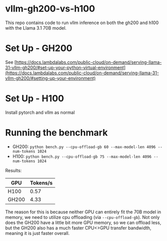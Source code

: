 # vllm-gh200-vs-h100

This repo contains code to run vllm inference on both the gh200 and h100 with the Llama 3.1 70B model.

# Set Up - GH200

See [https://docs.lambdalabs.com/public-cloud/on-demand/serving-llama-31-vllm-gh200/#set-up-your-python-virtual-environment](https://docs.lambdalabs.com/public-cloud/on-demand/serving-llama-31-vllm-gh200/#setting-up-your-environment)

# Set Up - H100

Install pytorch and vllm as normal

# Running the benchmark

- GH200: `python bench.py --cpu-offload-gb 60 --max-model-len 4096 --num-tokens 1024`
- H100: `python bench.py --cpu-offload-gb 75 --max-model-len 4096 --num-tokens 1024`

Results:

| GPU | Tokens/s | 
| --- | -------- |
| H100 | 0.57 |
| GH200 | 4.33|

The reason for this is because neither GPU can entirely fit the 70B model in memory, we need to utilize cpu offloading (via `--cpu-offload-gb`). Not only does the GH200 have a little bit more GPU memory, so we can offload less, but the GH200 also has a much faster CPU<>GPU transfer bandwidth, meaning it is just faster overall.
